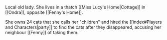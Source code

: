 Local old lady. She lives in a thatch [[Miss Lucy's Home|Cottage]] in [[Ondra]], opposite [[Fenny's Home]]. 

She owns 24 cats that she calls her "children" and hired the [[index#Players and Characters|party]] to find the cats after they disappeared, accusing her neighbour [[Fenny]] of taking them.
